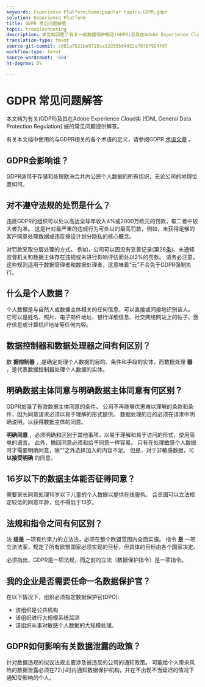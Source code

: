 ```yaml
---
keywords: Experience Platform;home;popular topics;GDPR;gdpr
solution: Experience Platform
title: GDPR 常见问题解答
topic: troubleshooting
description: 本文档回答了有关一般数据保护规定(GDPR)及其在Adobe Experience Cloud实施的常见问题。
translation-type: tm+mt
source-git-commit: c081a7521be9715ca32d35504922a70767924fd7
workflow-type: tm+mt
source-wordcount: '664'
ht-degree: 0%

---
```



# GDPR 常见问题解答

本文档为有关(GDPR)及其在Adobe Experience Cloud实 [!DNL General Data Protection Regulation] 施的常见问题提供解答。

有关本文档中使用的与GDPR相关的各个术语的定义，请参阅GDPR [术语文章](terminology.md) 。

## GDPR会影响谁？

GDPR适用于存储和处理欧洲合并内公民个人数据的所有组织，无论公司的地理位置如何。

## 对不遵守法规的处罚是什么？

违反GDPR的组织可以处以高达全球年收入4%或2000万欧元的罚款，取二者中较大者为准。 这是针对最严重的违规行为可处以的最高罚款，例如，未获得足够的客户同意处理数据或违反按设计划分隐私的核心概念。

对罚款采取分层处理的方式。 例如，公司可以因没有妥善记录(第28[条](http://www.privacy-regulation.eu/en/article-28-processor-GDPR.htm))、未通知监督机关和数据主体存在违规或未进行影响评估而处以2%的罚款。 请务必注意，这些规则适用于数据管理者和数据处理者，这意味着“云”不会免于GDPR强制执行。

## 什么是个人数据？

个人数据是与自然人或数据主体相关的任何信息，可以直接或间接地识别该人。 它可以是姓名、照片、电子邮件地址、银行详细信息、社交网络网站上的帖子、医疗信息或计算机IP地址等任何内容。

## 数据控制器和数据处理器之间有何区别？

数 **据控制器** ，是确定处理个人数据的目的、条件和手段的实体，而数据处理 **器** ，是代表数据控制器处理个人数据的实体。

## 明确数据主体同意与明确数据主体同意有何区别？

GDPR加强了有效数据主体同意的条件。 公司不再能够优惠难以理解的条款和条件，因为同意请求必须以易于理解的形式提供。 数据处理的目的必须在请求中明确说明，以获得数据主体的同意。

**明确同意** ，必须明确和区别于其他事项，以易于理解和易于访问的形式，使用简单的语言。 此外，撤回同意必须和给予同意一样容易&#x200B;。 只有在处理敏感个人数据时才需要明确同意，除“”之外选择加入的内容不足。 但是，对于非敏感数据，可 **以接受明确** 的同意。

## 16岁以下的数据主体能否征得同意？

需要家长同意处理16岁以下儿童的个人数据以提供在线服务。 会员国可以立法规定较低的同意年龄，但不得低于13岁。

## 法规和指令之间有何区别？

法 **规是** 一项有约束力的立法法，必须在整个欧盟范围内全面实施。 指令 **是** 一项立法法案，规定了所有欧盟国家必须实现的目标，但具体的目标由各个国家决定。

必须指出，GDPR是一项法规，而之前的立法（数据保护指令）是一项指令。

## 我的企业是否需要任命一名数据保护官？

在以下情况下，组织必须指定数据保护官(DPO):

* 该组织是公共机构
* 该组织进行大规模系统监测
* 该组织从事对敏感个人数据的大规模处理。

## GDPR如何影响有关数据泄露的政策？

针对数据违规的拟议法规主要涉及被违反的公司的通知政策。 可能给个人带来风险的数据泄露必须在72小时内通知数据保护机构，并在不出现不当延迟的情况下通知受影响的个人。